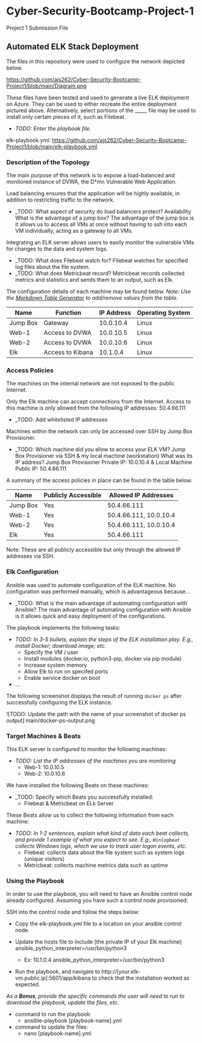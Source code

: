 # Cyber-Security-Bootcamp-Project-1
Project 1 Submission File 

## Automated ELK Stack Deployment

The files in this repository were used to configure the network depicted below.

https://github.com/ajs262/Cyber-Security-Bootcamp-Project1/blob/main/Diagram.png

These files have been tested and used to generate a live ELK deployment on Azure. They can be used to either recreate the entire deployment pictured above. Alternatively, select portions of the _____ file may be used to install only certain pieces of it, such as Filebeat.

  - _TODO: Enter the playbook file._

elk-playbook.yml:
https://github.com/ajs262/Cyber-Security-Bootcamp-Project1/blob/main/elk-playbook.yml

### Description of the Topology

The main purpose of this network is to expose a load-balanced and monitored instance of DVWA, the D*mn Vulnerable Web Application.

Load balancing ensures that the application will be highly available, in addition to restricting traffic to the network.
- _TODO: What aspect of security do load balancers protect? Availability 
	 What is the advantage of a jump box? The advantage of the jump box is it allows us to access all VMs at once without having to ssh into each VM individually, acting as a gateway to all VMs.

Integrating an ELK server allows users to easily monitor the vulnerable VMs for changes to the data and system logs.
- _TODO: What does Filebeat watch for? Filebeat watches for specified log files about the file system.
- _TODO: What does Metricbeat record? Metricbeat records collected metrics and statistics and sends them to an output, such as Elk.

The configuration details of each machine may be found below.
_Note: Use the [Markdown Table Generator](http://www.tablesgenerator.com/markdown_tables) to add/remove values from the table_.

| Name     | Function         | IP Address | Operating System |
|----------|------------------|------------|------------------|
| Jump Box | Gateway          | 10.0.10.4  | Linux            |
| Web-1    | Access to DVWA   | 10.0.10.5  | Linux            |
| Web-2    | Access to DVWA   | 10.0.10.6  | Linux            |
| Elk      | Access to Kibana | 10.1.0.4   | Linux            |

### Access Policies

The machines on the internal network are not exposed to the public Internet. 

Only the Elk machine can accept connections from the Internet. Access to this machine is only allowed from the following IP addresses: 50.4.66.111
- _TODO: Add whitelisted IP addresses 

Machines within the network can only be accessed over SSH by Jump Box Provisioner.
- _TODO: Which machine did you allow to access your ELK VM? Jump Box Provisioner via SSH & my local machine (workstation) 
		 What was its IP address? Jump Box Provisioner Private IP: 10.0.10.4 & Local Machine Public IP: 50.4.66.111

A summary of the access policies in place can be found in the table below.

| Name     | Publicly Accessible | Allowed IP Addresses   |
|----------|---------------------|------------------------|
| Jump Box | Yes                 | 50.4.66.111            |
| Web-1    | Yes                 | 50.4.66.111, 10.0.10.4 |
| Web-2    | Yes                 | 50.4.66.111, 10.0.10.4 |
| Elk      | Yes                 | 50.4.66.111            |

Note: These are all publicly accessible but only through the allowed IP addresses via SSH.

### Elk Configuration

Ansible was used to automate configuration of the ELK machine. No configuration was performed manually, which is advantageous because...
- _TODO: What is the main advantage of automating configuration with Ansible? The main advantage of automating configuration with Ansible is it allows quick and easy deployment of the configurations.

The playbook implements the following tasks:
- _TODO: In 3-5 bullets, explain the steps of the ELK installation play. E.g., install Docker; download image; etc._
	- Specify the VM / user 
	- Install modules (docker.io, python3-pip, docker via pip module)
	- Increase system memory 
	- Allow Elk to run on specifed ports 
	- Enable service docker on boot 
- ...

The following screenshot displays the result of running `docker ps` after successfully configuring the ELK instance.

![TODO: Update the path with the name of your screenshot of docker ps output]
main/docker-ps-output.png

### Target Machines & Beats
This ELK server is configured to monitor the following machines:
- _TODO: List the IP addresses of the machines you are monitoring_
	- Web-1: 10.0.10.5
	- Web-2: 10.0.10.6

We have installed the following Beats on these machines:
- _TODO: Specify which Beats you successfully installed:
	- Filebeat & Metricbeat on ELk Server

These Beats allow us to collect the following information from each machine:
- _TODO: In 1-2 sentences, explain what kind of data each beat collects, and provide 1 example of what you expect to see. E.g., `Winlogbeat` collects Windows logs, which we use to track user logon events, etc._
	- Filebeat: collects data about the file system such as system logs (unique visitors)
	- Metricbeat: collects machine metrics data such as uptime 

### Using the Playbook
In order to use the playbook, you will need to have an Ansible control node already configured. Assuming you have such a control node provisioned: 

SSH into the control node and follow the steps below:
- Copy the elk-playbook.yml file to a location on your ansible control node.
- Update the hosts file to include [the private IP of your Elk machine] ansible_python_interpreter=/usr/bin/python3
	- Ex: 10.1.0.4 ansible_python_interpreter=/usr/bin/python3
	
- Run the playbook, and navigate to http://[your.elk-vm.public.ip]:5601/app/kibana to check that the installation worked as expected.

_As a **Bonus**, provide the specific commands the user will need to run to download the playbook, update the files, etc._
- command to run the playbook:
	- ansible-playbook [playbook-name].yml
- command to update the files:
	- nano [playbook-name].yml
